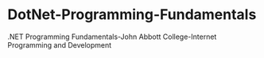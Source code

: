 # DotNet-Programming-Fundamentals
.NET Programming Fundamentals-John Abbott College-Internet Programming and Development
